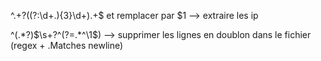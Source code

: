 ^.+?((?:\d+\.){3}\d+).+$ et remplacer par $1 --> extraire les ip

^(.*?)$\s+?^(?=.*^\1$) --> supprimer les lignes en doublon dans le fichier (regex + .Matches newline)

